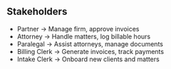 ## Stakeholders
- Partner → Manage firm, approve invoices
- Attorney → Handle matters, log billable hours
- Paralegal → Assist attorneys, manage documents
- Billing Clerk → Generate invoices, track payments
- Intake Clerk → Onboard new clients and matters